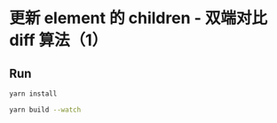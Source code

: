 # 更新 element 的 children - 双端对比 diff 算法（1）



## Run

```bash
yarn install
```

```bash
yarn build --watch
```


